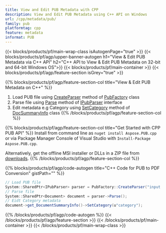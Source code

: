 ```yaml
---
title: View and Edit PUB Metadata with CPP 
description: View and Edit PUB Metadata using C++ API on Windows
url: /cpp/metadata/pub/
family: pub
platformtag: cpp
feature: metadata
informat: PUB
---
```


{{< blocks/products/pf/main-wrap-class isAutogenPage="true" >}}
{{< blocks/products/pf/agp/upper-banner-autogen h1="View & Edit PUB Metadata via C++ API" h2="C++ API to View & Edit PUB Metadata on 32-bit and 64-bit Windows OS">}}
{{< blocks/products/pf/main-container >}}
{{< blocks/products/pf/agp/feature-section isGrey="true" >}}

{{% blocks/products/pf/agp/feature-section-col title="View & Edit PUB Metadata on C++" %}}
1. Load PUB file using [CreateParser](https://apireference.aspose.com/pub/cpp/class/aspose.pub.pub_factory#a88c04c4c35d45ee8febc7e1554d03c4b) method of [PubFactory](https://apireference.aspose.com/pub/cpp/class/aspose.pub.pub_factory) class
2. Parse file using [Parse](https://apireference.aspose.com/pub/cpp/class/aspose.pub.i_pub_parser#ae9fc7043f382a5b4a7b694f0fe477915) method of [IPubParser](https://apireference.aspose.com/pub/cpp/class/aspose.pub.i_pub_parser) interface
3. Edit metadata e.g Category using [SetCategory](https://apireference.aspose.com/pub/cpp/class/aspose.pub.doc_summary_info#a2e023fe8e8ecd0bf03bb6c9d561f8fec) method of [DocSummaryInfo](https://apireference.aspose.com/pub/cpp/class/aspose.pub.doc_summary_info) class
{{% /blocks/products/pf/agp/feature-section-col %}}

{{% blocks/products/pf/agp/feature-section-col title="Get Started with CPP PUB API" %}}
Install from command line as ```nuget install Aspose.PUB.cpp``` or via Package Manager Console of Visual Studio with ```Install-Package Aspose.PUB.cpp```.

Alternatively, get the offline MSI installer or DLLs in a ZIP file from [downloads](https://downloads.aspose.com/pub/cpp).
{{% /blocks/products/pf/agp/feature-section-col %}}

{{% blocks/products/pf/agp/code-autogen title="C++ Code for PUB to PDF Conversion" gistPath="" %}}
```cs
// Load PUB file
System::SharedPtr<IPubParser> parser = PubFactory::CreateParser("input.pub");
// Parse file 
System::SharedPtr<Document> document = parser->Parse();
// Eidt Category metadata
document->get_DocumentSummaryInfo()->SetCategory(u"category");
```
{{% /blocks/products/pf/agp/code-autogen %}}
{{< /blocks/products/pf/agp/feature-section >}}
{{< /blocks/products/pf/main-container >}}
{{< /blocks/products/pf/main-wrap-class >}}